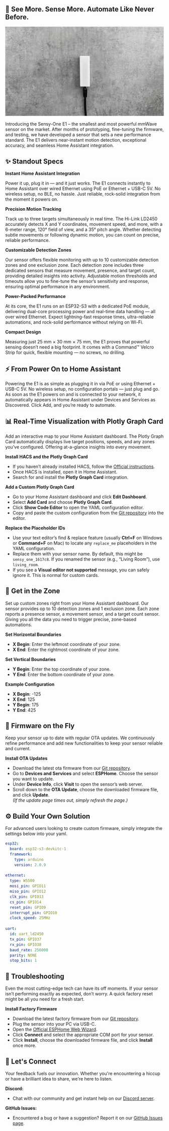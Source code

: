
## 🚀 See More. Sense More. Automate Like Never Before.

![Sensy-One Banner](https://github.com/sensy-one/E1/blob/main/assets/images/center-white.jpeg)

Introducing the Sensy-One E1 – the smallest and most powerful mmWave sensor on the market.
After months of prototyping, fine-tuning the firmware, and testing, we have developed a sensor that sets a new performance standard. The E1 delivers near-instant motion detection, exceptional accuracy, and seamless Home Assistant integration.

## ✨ Standout Specs

**Instant Home Assistant Integration**  

Power it up, plug it in — and it just works. The E1 connects instantly to Home Assistant over wired Ethernet using PoE or Ethernet + USB-C 5V. No wireless setup, no BLE, no hassle. Just reliable, rock-solid integration from the moment it powers on.

**Precision Motion Tracking**  

Track up to three targets simultaneously in real time. The Hi-Link LD2450 accurately detects X and Y coordinates, movement speed, and more, with a 6-meter range, 120° field of view, and a 35° pitch angle. Whether detecting subtle movements or following dynamic motion, you can count on precise, reliable performance.

**Customizable Detection Zones**  

Our sensor offers flexible monitoring with up to 10 customizable detection zones and one exclusion zone. Each detection zone includes three dedicated sensors that measure movement, presence, and target count, providing detailed insights into activity. Adjustable motion thresholds and timeouts allow you to fine-tune the sensor’s sensitivity and response, ensuring optimal performance in any environment.

**Power-Packed Performance**  

At its core, the E1 runs on an ESP32-S3 with a dedicated PoE module, delivering dual-core processing power and real-time data handling — all over wired Ethernet. Expect lightning-fast response times, ultra-reliable automations, and rock-solid performance without relying on Wi-Fi.

**Compact Design**  

Measuring just 25 mm × 30 mm × 75 mm, the E1 proves that powerful sensing doesn’t need a big footprint. It comes with a Command™ Velcro Strip for quick, flexible mounting — no screws, no drilling.

## ⚡ From Power On to Home Assistant

Powering the E1 is as simple as plugging it in via PoE or using Ethernet + USB-C 5V. No wireless setup, no configuration portals — just plug and go. As soon as the E1 powers on and is connected to your network, it automatically appears in Home Assistant under Devices and Services as Discovered. Click Add, and you’re ready to automate.

## 📊 Real-Time Visualization with Plotly Graph Card

Add an interactive map to your Home Assistant dashboard. The Plotly Graph Card automatically displays live target positions, speeds, and any zones you’ve configured. Offering at-a-glance insights into every movement.

**Install HACS and the Plotly Graph Card**  
- If you haven’t already installed HACS, follow the [Official instructions](https://www.hacs.xyz/docs/use/download/download/).
- Once HACS is installed, open it in Home Assistant.
- Search for and install the **Plotly Graph Card** integration.

**Add a Custom Plotly Graph Card**  
- Go to your Home Assistant dashboard and click **Edit Dashboard**.
- Select **Add Card** and choose **Plotly Graph Card**.
- Click **Show Code Editor** to open the YAML configuration editor.
- Copy and paste the custom configuration from the [Git repository](https://github.com/sensy-one/E1/blob/main/assets/config/) into the editor.

**Replace the Placeholder IDs**  
- Use your text editor’s find & replace feature (usually **Ctrl+F** on Windows or **Command+F** on Mac) to locate any `replace_me` placeholders in the YAML configuration.
- Replace them with your sensor name. By default, this might be `sensy_one_1617c8`. If you renamed the sensor (e.g., “Living Room”), use `living_room`.
- If you see a **Visual editor not supported** message, you can safely ignore it. This is normal for custom cards.

## 📍 Get in the Zone

Set up custom zones right from your Home Assistant dashboard. Our sensor provides op to 10 detection zones and 1 exclusion zone. Each zone reports a presence sensor, a movement sensor, and a target count sensor. Giving you all the data you need to trigger precise, zone-based automations.

**Set Horizontal Boundaries**  
- **X Begin**: Enter the leftmost coordinate of your zone.  
- **X End**: Enter the rightmost coordinate of your zone.

**Set Vertical Boundaries**  
- **Y Begin**: Enter the top coordinate of your zone.  
- **Y End**: Enter the bottom coordinate of your zone.

**Example Configuration**  
- **X Begin**: -125
- **X End**: 125
- **Y Begin**: 175  
- **Y End**: 425  

## 🔄 Firmware on the Fly

Keep your sensor up to date with regular OTA updates. We continuously refine performance and add new functionalities to keep your sensor reliable and current.

**Install OTA Updates**  
- Download the latest ota firmware from our [Git repository](https://github.com/sensy-one/E1/tree/main/assets/firmware/base/ota).
- Go to **Devices and Services** and select **ESPHome**. Choose the sensor you want to update.  
- Under **Device Info**, click **Visit** to open the sensor’s web server.
- Scroll down to the **OTA Update**, choose the downloaded firmware file, and click **Update**.  
  *(If the update page times out, simply refresh the page.)*

## ⚙️ Build Your Own Solution

For advanced users looking to create custom firmware, simply integrate the settings below into your yaml.

```yaml
esp32:
  board: esp32-s3-devkitc-1
  framework:
    type: arduino
    version: 2.0.9

ethernet:
  type: W5500
  mosi_pin: GPIO11
  miso_pin: GPIO12
  clk_pin: GPIO13
  cs_pin: GPIO14
  reset_pin: GPIO9
  interrupt_pin: GPIO10
  clock_speed: 25MHz

uart:
  id: uart_ld2450
  tx_pin: GPIO37
  rx_pin: GPIO38
  baud_rate: 256000
  parity: NONE
  stop_bits: 1
```

## 🔧 Troubleshooting

Even the most cutting-edge tech can have its off moments. If your sensor isn’t performing exactly as expected, don’t worry. A quick factory reset might be all you need for a fresh start.

**Install Factory Firmware**  
- Download the latest factory firmware from our [Git repository](https://github.com/sensy-one/E1/tree/main/assets/firmware/base/factory).  
- Plug the sensor into your PC via USB-C.  
- Open the [Official ESPHome Web Wizard](https://web.esphome.io/?dashboard_wizard).  
- Click **Connect** and select the appropriate COM port for your sensor.  
- Click **Install**, choose the downloaded firmware file, and click **Install** once more.

## 💬 Let's Connect

Your feedback fuels our innovation. Whether you're encountering a hiccup or have a brilliant idea to share, we're here to listen.

**Discord:**  
- Chat with our community and get instant help on our [Discord server](https://discord.gg/TB78Wprn66).

**GitHub Issues:**   
- Encountered a bug or have a suggestion? Report it on our [GitHub Issues page](https://github.com/sensy-one/E1/issues).